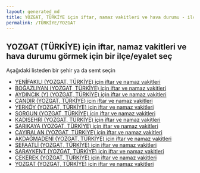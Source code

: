 ```yaml
---
layout: generated_md
title: YOZGAT, TÜRKİYE için iftar, namaz vakitleri ve hava durumu - ilçe/eyalet seç
permalink: /TÜRKİYE/YOZGAT
---
```


## YOZGAT (TÜRKİYE) için iftar, namaz vakitleri ve hava durumu  görmek için bir ilçe/eyalet seç

Aşağıdaki listeden bir şehir ya da semt seçin

* [YENİFAKILI (YOZGAT, TÜRKİYE) için iftar ve namaz vakitleri](/TÜRKİYE/YOZGAT/YENİFAKILI)
* [BOĞAZLIYAN (YOZGAT, TÜRKİYE) için iftar ve namaz vakitleri](/TÜRKİYE/YOZGAT/BOĞAZLIYAN)
* [AYDINCIK (Y) (YOZGAT, TÜRKİYE) için iftar ve namaz vakitleri](/TÜRKİYE/YOZGAT/AYDINCIK (Y))
* [ÇANDIR (YOZGAT, TÜRKİYE) için iftar ve namaz vakitleri](/TÜRKİYE/YOZGAT/ÇANDIR)
* [YERKÖY (YOZGAT, TÜRKİYE) için iftar ve namaz vakitleri](/TÜRKİYE/YOZGAT/YERKÖY)
* [SORGUN (YOZGAT, TÜRKİYE) için iftar ve namaz vakitleri](/TÜRKİYE/YOZGAT/SORGUN)
* [KADIŞEHRİ (YOZGAT, TÜRKİYE) için iftar ve namaz vakitleri](/TÜRKİYE/YOZGAT/KADIŞEHRİ)
* [SARIKAYA (YOZGAT, TÜRKİYE) için iftar ve namaz vakitleri](/TÜRKİYE/YOZGAT/SARIKAYA)
* [ÇAYIRALAN (YOZGAT, TÜRKİYE) için iftar ve namaz vakitleri](/TÜRKİYE/YOZGAT/ÇAYIRALAN)
* [AKDAĞMADENİ (YOZGAT, TÜRKİYE) için iftar ve namaz vakitleri](/TÜRKİYE/YOZGAT/AKDAĞMADENİ)
* [SEFAATLİ (YOZGAT, TÜRKİYE) için iftar ve namaz vakitleri](/TÜRKİYE/YOZGAT/SEFAATLİ)
* [SARAYKENT (YOZGAT, TÜRKİYE) için iftar ve namaz vakitleri](/TÜRKİYE/YOZGAT/SARAYKENT)
* [ÇEKEREK (YOZGAT, TÜRKİYE) için iftar ve namaz vakitleri](/TÜRKİYE/YOZGAT/ÇEKEREK)
* [YOZGAT (YOZGAT, TÜRKİYE) için iftar ve namaz vakitleri](/TÜRKİYE/YOZGAT/YOZGAT)
